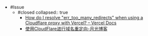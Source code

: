 - #Issue
  - #closed
    collapsed:: true
    - [How do I resolve "err_too_many_redirects" when using a Cloudflare proxy with Vercel? – Vercel Docs](https://vercel.com/support/articles/resolve-err-too-many-redirects-when-using-cloudflare-proxy-with-vercel)
    - [使用CloudFlare进行域名重定向-月光博客](https://www.williamlong.info/archives/6045.html)